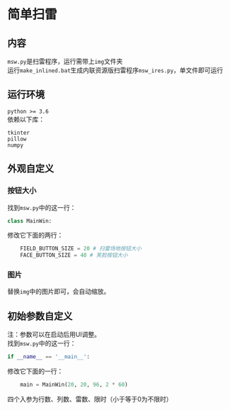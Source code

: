 # 简单扫雷

## 内容
`msw.py`是扫雷程序，运行需带上`img`文件夹  
运行`make_inlined.bat`生成内联资源版扫雷程序`msw_ires.py`，单文件即可运行  

## 运行环境
`python >= 3.6`  
依赖以下库：  
```
tkinter
pillow
numpy
```

## 外观自定义
### 按钮大小
找到`msw.py`中的这一行：  
```python
class MainWin:
```
修改它下面的两行：  
```python
    FIELD_BUTTON_SIZE = 20 # 扫雷场地按钮大小
    FACE_BUTTON_SIZE = 40 # 笑脸按钮大小
```
### 图片
替换`img`中的图片即可，会自动缩放。  

## 初始参数自定义
注：参数可以在启动后用UI调整。  
找到`msw.py`中的这一行：  
```python
if __name__ == '__main__':
```
修改它下面的一行：  
```python
    main = MainWin(20, 20, 96, 2 * 60)
```
四个入参为行数、列数、雷数、限时（小于等于0为不限时）  

